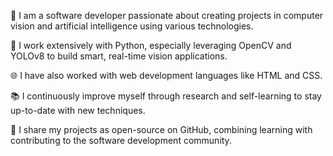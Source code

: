 🚀 I am a software developer passionate about creating projects in computer vision and artificial intelligence using various technologies.

🐍 I work extensively with Python, especially leveraging OpenCV and YOLOv8 to build smart, real-time vision applications.

🌐 I have also worked with web development languages like HTML and CSS.

📚 I continuously improve myself through research and self-learning to stay up-to-date with new techniques.

🌟 I share my projects as open-source on GitHub, combining learning with contributing to the software development community.
